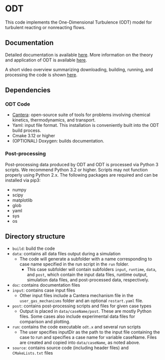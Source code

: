 # ODT ##################

This code implements the One-Dimensional Turbulence (ODT) model for turbulent reacting or
nonreacting flows. 

## Documentation ########
Detailed documentation is available [here](https://ignite.byu.edu/ODT_documentation). 
More information on the theory and application of ODT is available
[here](https://ignite.byu.edu/ODT_documentation/odt_theory.html).

A short video overview summarizing downloading, building, running, and processing the code is shown [here](https://vimeo.com/461944908).

<!--
The following two papers discussing theory and application of the code are available. Additional papers are available [here](http://ignite.byu.edu/publications.html).
   * [D. Lignell et al., One-dimensioanl turbulence modeling for cylindrical and spherical flows: model formulation and application, Theoretical and Computational Fluid Dynamics, 32:495-520](https://ignite.byu.edu/public/Lignell_2018.pdf)
   * [D. Lignell et al., Mesh adaption for efficient multiscale implementation of one-dimensional turbulence, Theoretical and Computational Fluid Dynamics, 27:273-295 (2013)](https://ignite.byu.edu/public/ODTmethod.pdf)
-->

## Dependencies #################

### ODT Code
* [Cantera](http://cantera.org): open-source suite of tools for problems involving chemical kinetics, thermodynamics, and transport.
* Yaml: input file format. This installation is conveniently built into the ODT build process. 
* Cmake 3.12 or higher
* (OPTIONAL) Doxygen: builds documentation. 

### Post-processing #############
Post-processing data produced by ODT and ODT is processed via Python 3 scripts. We recommend Python 3.2 or higher. Scripts may not function properly using Python 2.x. The following packages are required and can be installed via pip3:
* numpy
* scipy
* matplotlib
* glob
* yaml
* sys
* os

## Directory structure ###########
* `build`: build the code
* `data`: contains all data files output during a simulation
    * The code will generate a subfolder with a name corresponding to case name specified in the run script in the `run` folder.
        * This case subfolder will contain subfolders `input`, `runtime`, `data`, and `post`, which contain the input data files, runtime output, simulation data files, and post-processed data, respectively.
* `doc`: contains documentation files
* `input`: contains case input files
    * Other input files include a Cantera mechanism file in the `user_gas_mechanisms` folder and an optional `restart.yaml` file.
* `post`: contains post-processing scripts and files for given case types
   * Output is placed in `data/caseName/post`. These are mostly Python files. Some cases also include experimental data files for comparison and plotting.
* `run`: contains the code executable `odt.x` and several run scripts 
    * The user specifies inputDir as the path to the input file containing the case to run and specifies a case name for variable caseName. Files are created and copied into `data/caseName`, as noted above.
* `source`: contains source code (including header files) and `CMakeLists.txt` files

